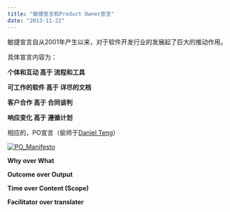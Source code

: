 ```yaml
---
title: "敏捷宣言和Product Owner宣言"
date: "2013-11-22"
---
```


敏捷宣言自从2001年产生以来，对于软件开发行业的发展起了巨大的推动作用。

具体宣言内容为：

**个体和互动 高于 流程和工具**

**可工作的软件 高于 详尽的文档**

**客户合作 高于 合同谈判**

**响应变化 高于 遵循计划**

相应的，PO宣言（偷师于[Daniel Teng](http://danielteng.com)）

[![PO_Manifesto](/wp-content/uploads/2013/11/PO_Manifesto-300x208.jpg)](/wp-content/uploads/2013/11/PO_Manifesto.jpg)

**Why over What**

**Outcome over Output**

**Time over Content (Scope)**

**Facilitator over translater**
